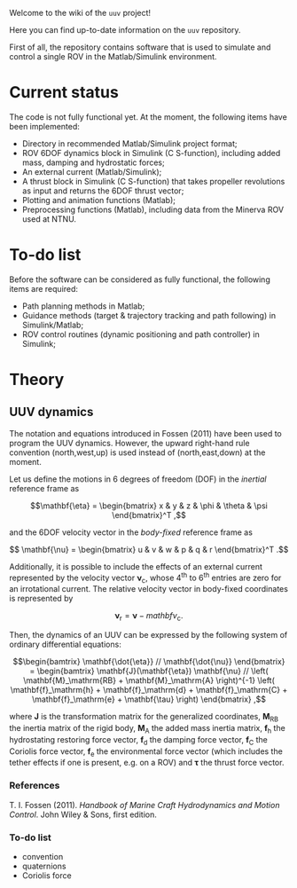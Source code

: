 Welcome to the wiki of the `uuv` project!

Here you can find up-to-date information on the `uuv` repository.

First of all, the repository contains software that is used to simulate and control a single ROV in the Matlab/Simulink environment.

# Current status

The code is not fully functional yet. At the moment, the following items have been implemented:
* Directory in recommended Matlab/Simulink project format;
* ROV 6DOF dynamics block in Simulink (C S-function), including added mass, damping and hydrostatic forces;
* An external current (Matlab/Simulink);
* A thrust block in Simulink (C S-function) that takes propeller revolutions as input and returns the 6DOF thrust vector;
* Plotting and animation functions (Matlab);
* Preprocessing functions (Matlab), including data from the Minerva ROV used at NTNU.

# To-do list

Before the software can be considered as fully functional, the following items are required:
* Path planning methods in Matlab;
* Guidance methods (target & trajectory tracking and path following) in Simulink/Matlab;
* ROV control routines (dynamic positioning and path controller) in Simulink;

# Theory

## UUV dynamics

The notation and equations introduced in Fossen (2011) have been used to program the UUV dynamics. However, the upward right-hand rule convention (north,west,up) is used instead of (north,east,down) at the moment.

Let us define the motions in 6 degrees of freedom (DOF) in the *inertial* reference frame as

$$\mathbf{\eta} = \begin{bmatrix} x & y & z & \phi & \theta & \psi \end{bmatrix}^T ,$$

and the 6DOF velocity vector in the *body-fixed* reference frame as

$$ \mathbf{\nu} = \begin{bmatrix} u & v & w & p & q & r \end{bmatrix}^T .$$

Additionally, it is possible to include the effects of an external current represented by the velocity vector $\mathbf{\nu}_\mathrm{c}$, whose 4<sup>th</sup> to 6<sup>th</sup> entries are zero for an irrotational current. The relative velocity vector in body-fixed coordinates is represented by

 $$\mathbf{\nu}_\mathrm{r} = \mathbf{\nu} - mathbf{\nu}_\mathrm{c}  . $$

Then, the dynamics of an UUV can be expressed by the following system of ordinary differential equations:

$$\begin{bamtrix} \mathbf{\dot{\eta}} // \mathbf{\dot{\nu}} \end{bmatrix} = \begin{bamtrix} \mathbf{J}(\mathbf{\eta}) \mathbf{\nu} // \left( \mathbf{M}_\mathrm{RB} + \mathbf{M}_\mathrm{A} \right)^{-1} \left( \mathbf{f}_\mathrm{h} + \mathbf{f}_\mathrm{d} + \mathbf{f}_\mathrm{C} + \mathbf{f}_\mathrm{e} + \mathbf{\tau} \right) \end{bmatrix} ,$$

where $\mathbf{J}$ is the transformation matrix for the generalized coordinates, $\mathbf{M}_\mathrm{RB}$ the inertia matrix of the rigid body, $\mathbf{M}_\mathrm{A}$ the added mass inertia matrix, $\mathbf{f}_\mathrm{h}$ the hydrostating restoring force vector, $\mathbf{f}_\mathrm{d}$ the damping force vector, $\mathbf{f}_\mathrm{C}$ the Coriolis force vector, $\mathbf{f}_\mathrm{e}$ the environmental force vector (which includes the tether effects if one is present, e.g. on a ROV) and $\mathbf{\tau}$ the thrust force vector.

### References
T. I. Fossen (2011). _Handbook of Marine Craft Hydrodynamics and Motion Control_. John Wiley & Sons, first edition.

### To-do list

* convention
* quaternions
* Coriolis force
